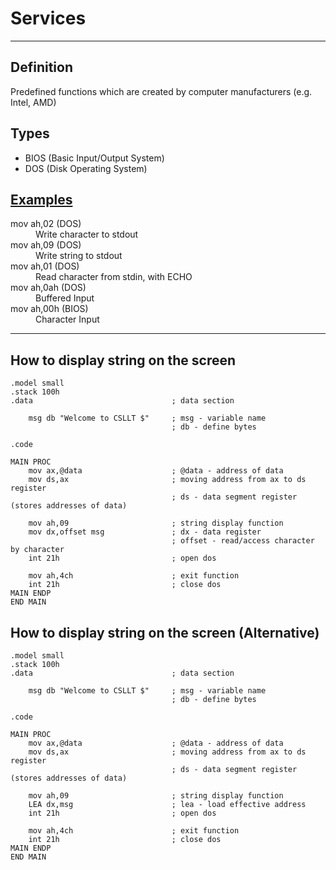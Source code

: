 
# Services

---

## Definition
Predefined functions which are created by computer manufacturers (e.g. Intel, AMD)

## Types

- BIOS (Basic Input/Output System)
- DOS (Disk Operating System)

## [Examples](http://spike.scu.edu.au/~barry/interrupts.html)

<dl>
    <dt>mov ah,02 (DOS)</dt> 
    <dd>Write character to stdout</dd>
    <dt>mov ah,09 (DOS)</dt>
    <dd>Write string to stdout</dd>
    <dt>mov ah,01 (DOS)</dt>
    <dd>Read character from stdin, with ECHO</dd>
    <dt>mov ah,0ah (DOS)</dt>
    <dd>Buffered Input</dd>
    <dt>mov ah,00h (BIOS)</dt>
    <dd>Character Input</dd>
</dl>

---

## How to display string on the screen

```
.model small
.stack 100h
.data                               ; data section

    msg db "Welcome to CSLLT $"     ; msg - variable name
                                    ; db - define bytes

.code

MAIN PROC
    mov ax,@data                    ; @data - address of data
    mov ds,ax                       ; moving address from ax to ds register
                                    ; ds - data segment register (stores addresses of data)

    mov ah,09                       ; string display function
    mov dx,offset msg               ; dx - data register
                                    ; offset - read/access character by character
    int 21h                         ; open dos
    
    mov ah,4ch                      ; exit function
    int 21h                         ; close dos
MAIN ENDP
END MAIN
```

## How to display string on the screen (Alternative)

```
.model small
.stack 100h
.data                               ; data section

    msg db "Welcome to CSLLT $"     ; msg - variable name
                                    ; db - define bytes

.code

MAIN PROC
    mov ax,@data                    ; @data - address of data
    mov ds,ax                       ; moving address from ax to ds register
                                    ; ds - data segment register (stores addresses of data)

    mov ah,09                       ; string display function
    LEA dx,msg                      ; lea - load effective address
    int 21h                         ; open dos
    
    mov ah,4ch                      ; exit function
    int 21h                         ; close dos
MAIN ENDP
END MAIN
```